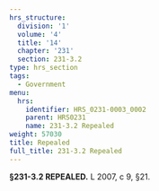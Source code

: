 ```yaml
---
hrs_structure:
  division: '1'
  volume: '4'
  title: '14'
  chapter: '231'
  section: 231-3.2
type: hrs_section
tags:
  - Government
menu:
  hrs:
    identifier: HRS_0231-0003_0002
    parent: HRS0231
    name: 231-3.2 Repealed
weight: 57030
title: Repealed
full_title: 231-3.2 Repealed
---
```

**§231-3.2 REPEALED.** L 2007, c 9, §21.